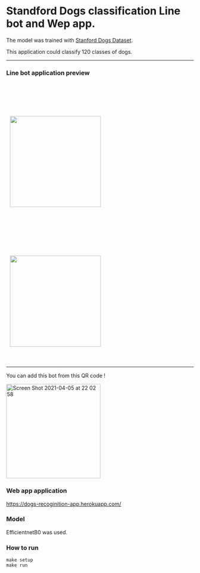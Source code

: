 # Standford Dogs classification Line bot and Wep app.

The model was trained with [Stanford Dogs Dataset](http://vision.stanford.edu/aditya86/ImageNetDogs/).

This application could classify 120 classes of dogs. 
____________________________________________________________________________________________________
### Line bot application preview 
<img src="https://i.imgur.com/BYimwxi.png" width="244" hspace="10" vspace="90"><img src="https://i.imgur.com/G8d17aL.png" width="244" hspace="10" vspace="40">

----------------------------------------------------------------------------------------------------
You can add this bot from this QR code !

<img width="253" alt="Screen Shot 2021-04-05 at 22 02 58" src="https://user-images.githubusercontent.com/22892424/113576884-4fcda680-965b-11eb-8ec9-1915ebdcac6e.png">

### Web app application

https://dogs-recoginition-app.herokuapp.com/


### Model
EfficientnetB0 was used.

### How to run

```
make setup
make run
```
